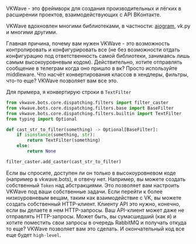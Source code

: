 VKWave - это фреймворк для создания производительных и лёгких в расширении проектов, взаимодействующих с API ВКонтакте.

VKWave вдохновлен многими библиотеками, в частности: [aiogram](https://github.com/aiogram/aiogram), vk.py и многими другими.

Главная причина, почему вам нужен VKWave - это возможность контролировать и конфигурировать все (не без возможности отдать конфигурацию под ответственность самой библиотеки, занимаясь лишь самым высокоуровневым кодом).
Действительно, хотите отправлять сообщение в телеграм когда оно пришло в вк? Просто используйте middleware. Что насчёт конвертирования классов в хендлеры, фильтры, что-то еще? VKWave позволяет вам все это.

Для примера, я конвертирую строки в  `TextFilter`
```python
from vkwave.bots.core.dispatching.filters import filter_caster
from vkwave.bots.core.dispatching.filters.base import BaseFilter
from vkwave.bots.core.dispatching.filters.builtin import TextFilter
from typing import Optional

def cast_str_to_filter(something) -> Optional[BaseFilter]:
    if isinstance(something, str):
        return TextFilter(something)
    else:
        return None

filter_caster.add_caster(cast_str_to_filter)
```
Если вы спросите, доступен ли он только в высокоуровневом коде (например в vkwave.bots), я отвечу нет.
 Например, вы можете создать собственный `Token` над абстракциями. Это позволяет вам настроить VKWave
  под ваши собственные задачи. Если перейти к более низкоуровневым вещам, таким как взаимодействие с VK, вы можете создать собственный HTTP-клиент.
   Клиенту API это нужно, конечно, если вы делаете в нем HTTP-запросы. Ваш API-клиент может даже не отправлять HTTP-запросы.
    Может быть, вы сумасшедший (как я) и хотите поместить свои запросы в очередь RabbitMQ и получать откуда то еще?
     VKWave позволяет вам это сделать. И окончательный код все еще будет `high-level`.

